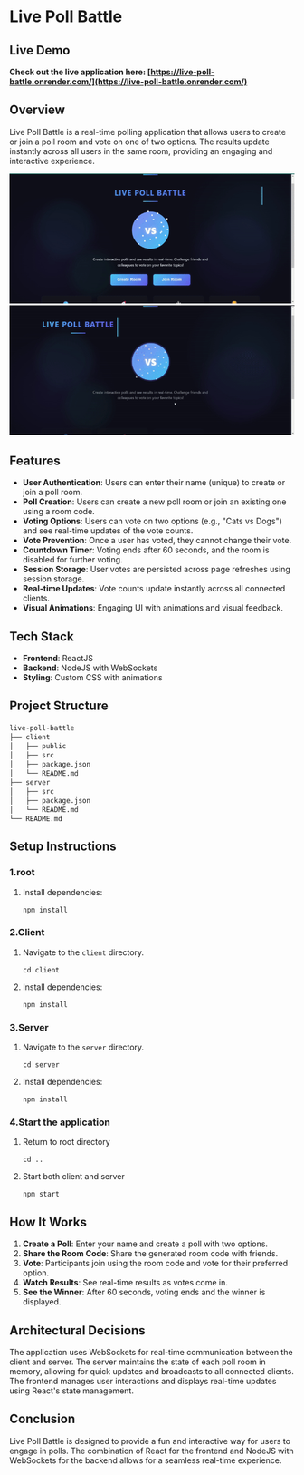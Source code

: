 # Live Poll Battle

## Live Demo
**Check out the live application here: [https://live-poll-battle.onrender.com/](https://live-poll-battle.onrender.com/)**

## Overview
Live Poll Battle is a real-time polling application that allows users to create or join a poll room and vote on one of two options. The results update instantly across all users in the same room, providing an engaging and interactive experience.

![Demo 1](demo1.gif)
![Demo 2](demo2.gif) 

## Features
- **User Authentication**: Users can enter their name (unique) to create or join a poll room.
- **Poll Creation**: Users can create a new poll room or join an existing one using a room code.
- **Voting Options**: Users can vote on two options (e.g., "Cats vs Dogs") and see real-time updates of the vote counts.
- **Vote Prevention**: Once a user has voted, they cannot change their vote.
- **Countdown Timer**: Voting ends after 60 seconds, and the room is disabled for further voting.
- **Session Storage**: User votes are persisted across page refreshes using session storage.
- **Real-time Updates**: Vote counts update instantly across all connected clients.
- **Visual Animations**: Engaging UI with animations and visual feedback.

## Tech Stack
- **Frontend**: ReactJS
- **Backend**: NodeJS with WebSockets
- **Styling**: Custom CSS with animations

## Project Structure
```
live-poll-battle
├── client
│   ├── public
│   ├── src
│   ├── package.json
│   └── README.md
├── server
│   ├── src
│   ├── package.json
│   └── README.md
└── README.md
```

## Setup Instructions

### 1.root
1. Install dependencies:
   ```
   npm install
   ```
### 2.Client
1. Navigate to the `client` directory.
   ```
   cd client
   ```
2. Install dependencies:
   ```
   npm install
   ```
### 3.Server
1. Navigate to the `server` directory.
   ```
   cd server
   ```
2. Install dependencies:
   ```
   npm install
   ```
### 4.Start the application
1. Return to root directory
   ```
   cd ..
   ```
2. Start both client and server
   ```
   npm start
   ```

## How It Works

1. **Create a Poll**: Enter your name and create a poll with two options.
2. **Share the Room Code**: Share the generated room code with friends.
3. **Vote**: Participants join using the room code and vote for their preferred option.
4. **Watch Results**: See real-time results as votes come in.
5. **See the Winner**: After 60 seconds, voting ends and the winner is displayed.

## Architectural Decisions
The application uses WebSockets for real-time communication between the client and server. The server maintains the state of each poll room in memory, allowing for quick updates and broadcasts to all connected clients. The frontend manages user interactions and displays real-time updates using React's state management.

## Conclusion
Live Poll Battle is designed to provide a fun and interactive way for users to engage in polls. The combination of React for the frontend and NodeJS with WebSockets for the backend allows for a seamless real-time experience.
